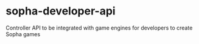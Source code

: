 # sopha-developer-api
Controller API to be integrated with game engines for developers to create Sopha games
